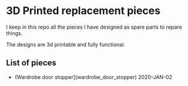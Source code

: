 # 3D Printed replacement pieces

I keep in this repo all the pieces I have designed as spare parts to repare things.

The designs are 3d printable and fully functional.


## List of pieces

* (Wardrobe door stopper](wardrobe_door_stopper) 2020-JAN-02
